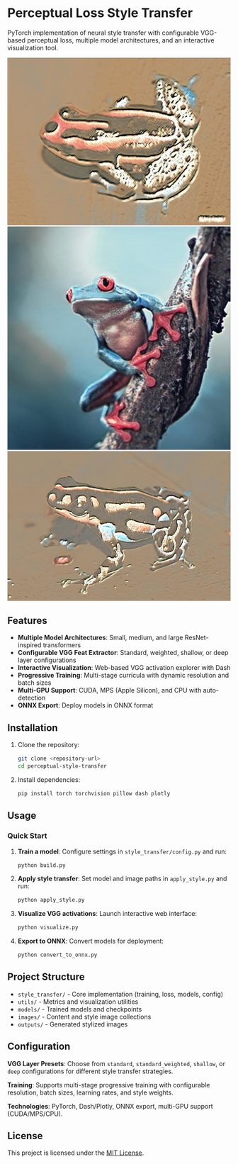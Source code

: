 # Perceptual Loss Style Transfer

PyTorch implementation of neural style transfer with configurable VGG-based perceptual loss, multiple model architectures, and an interactive visualization tool.

![](examples/frog1.jpg)
![](examples/frog2.jpg)
![](examples/frog3.jpg)

## Features

- **Multiple Model Architectures**: Small, medium, and large ResNet-inspired transformers
- **Configurable VGG Feat Extractor**: Standard, weighted, shallow, or deep layer configurations
- **Interactive Visualization**: Web-based VGG activation explorer with Dash
- **Progressive Training**: Multi-stage curricula with dynamic resolution and batch sizes
- **Multi-GPU Support**: CUDA, MPS (Apple Silicon), and CPU with auto-detection
- **ONNX Export**: Deploy models in ONNX format

## Installation

1. Clone the repository:
   ```bash
   git clone <repository-url>
   cd perceptual-style-transfer
   ```

2. Install dependencies:
   ```bash
   pip install torch torchvision pillow dash plotly
   ```

## Usage

### Quick Start

1. **Train a model**: Configure settings in `style_transfer/config.py` and run:
   ```bash
   python build.py
   ```

2. **Apply style transfer**: Set model and image paths in `apply_style.py` and run:
   ```bash
   python apply_style.py
   ```

3. **Visualize VGG activations**: Launch interactive web interface:
   ```bash
   python visualize.py
   ```

4. **Export to ONNX**: Convert models for deployment:
   ```bash
   python convert_to_onnx.py
   ```

## Project Structure

- `style_transfer/` - Core implementation (training, loss, models, config)
- `utils/` - Metrics and visualization utilities  
- `models/` - Trained models and checkpoints
- `images/` - Content and style image collections
- `outputs/` - Generated stylized images

## Configuration

**VGG Layer Presets**: Choose from `standard`, `standard_weighted`, `shallow`, or `deep` configurations for different style transfer strategies.

**Training**: Supports multi-stage progressive training with configurable resolution, batch sizes, learning rates, and style weights.

**Technologies**: PyTorch, Dash/Plotly, ONNX export, multi-GPU support (CUDA/MPS/CPU).

## License

This project is licensed under the [MIT License](LICENSE).
